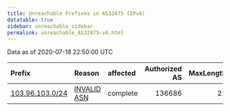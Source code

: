 ```yaml
---
title: Unreachable Prefixes in AS32475 (IPv4)
datatable: true
sidebar: unreachable_sidebar
permalink: unreachable_AS32475-v4.html
---
```


Data as of 2020-07-18 22:50:00 UTC


<div class="datatable-begin"></div>

| Prefix                                                   | Reason                                                                                                 | affected   |   Authorized AS |   MaxLength | Anchor                                       |   unreachable /24s |
|:---------------------------------------------------------|:-------------------------------------------------------------------------------------------------------|:-----------|----------------:|------------:|:---------------------------------------------|-------------------:|
| [103.96.103.0/24](https://stat.ripe.net/103.96.103.0/24) | [INVALID ASN](https://rpki-validator.ripe.net/announcement-preview?asn=AS32475&prefix=103.96.103.0/24) | complete   |          136686 |          22 | [APNIC](unreachable_APNIC_RPKI_Root-v4.html) |                  1 |

<div class="datatable-end"></div>